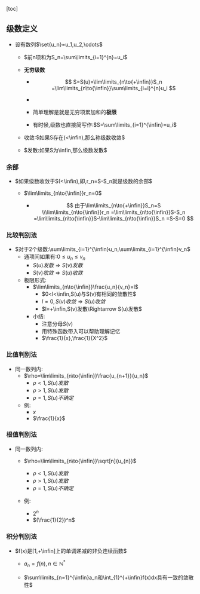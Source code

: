 [toc]

## 级数定义

- 设有数列$\set{u_n}=u_1,u_2,\cdots$

  - $前n项和为S_n=\sum\limits_{i=1}^{n}=u_i$

  - **无穷级数**

    - $$
      S=S(u)=\lim\limits_{n\to{+\infin}}S_n
      =\lim\limits_{n\to{\infin}}\sum\limits_{i=i}^{n}u_i
      $$

    - 

      - 简单理解是就是无穷项累加和的**极限**
      - 有时候,级数也直接简写作:$S=\sum\limits_{i=1}^{\infin}=u_i$

  - 收敛:$如果S存在(<\infin),那么称级数收敛$

  - $发散:如果S为\infin,那么级数发散$

### 余部

- $如果级数收敛于S(<\infin),即,r_n=S-S_n就是级数的余部$

  - $\lim\limits_{n\to{\infin}}r_n=0$

    - $$
      由于\lim\limits_{n\to{+\infin}}S_n=S
      \\\lim\limits_{n\to{\infin}}r_n
      =\lim\limits_{n\to{\infin}}S-S_n
      =\lim\limits_{n\to{\infin}}S-\lim\limits_{n\to{\infin}}S_n
      =S-S=0
      $$

    

### 比较判别法

- $对于2个级数:\sum\limits_{i=1}^{\infin}u_n,\sum\limits_{i=1}^{\infin}v_n$
  - 通项间如果有:$0\leqslant{u_n}\leqslant{v_n}$
    - $S(u)发散\Rightarrow{S(v)发散}$
    - $S(v)收敛\Rightarrow{S(u)收敛}$
  - 极限形式:
    - $\lim\limits_{n\to{\infin}}\frac{u_n}{v_n}=l$
      - $0<l<\infin,S(u)与S(v)有相同的敛散性$
      - $l=0,S(v)收敛\Rightarrow S(u)收敛$
      - $l=+\infin,S(v)发散\Rightarrow S(u)发散$
    - 小结:
      - 注意分母$S(v)$
      - 用特殊函数带入可以帮助理解记忆
      - $\frac{1}{x},\frac{1}{X^2}$

### 比值判别法

- 同一数列内:
  - $\rho=\lim\limits_{n\to{\infin}}\frac{u_{n+1}}{u_n}$
    - $\rho<1,S(u)发散$
    - $\rho>1,S(u)发散$
    - $\rho=1,S(u)不确定$
  - 例:
    - $x$
    - $\frac{1}{x}$

### 根值判别法

- 同一数列内:

  - $\rho=\lim\limits_{n\to{\infin}}\sqrt[n]{u_{n}}$
    - $\rho<1,S(u)发散$
    - $\rho>1,S(u)发散$
    - $\rho=1,S(u)不确定$

  - 例:
    - $2^n$
    - $(\frac{1}{2})^n$

### 积分判别法

- $f(x)是[1,+\infin]上的单调递减的非负连续函数$

  - $a_n=f(n),n\in\mathbb{N^*}$

  - $\sum\limits_{n=1}^{\infin}a_n和\int_{1}^{+\infin}f(x)dx具有一致的敛散性$

    

